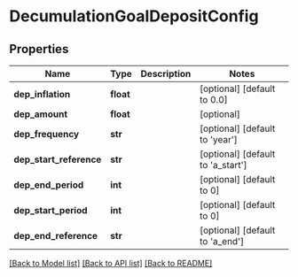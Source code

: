 # DecumulationGoalDepositConfig

## Properties
Name | Type | Description | Notes
------------ | ------------- | ------------- | -------------
**dep_inflation** | **float** |  | [optional] [default to 0.0]
**dep_amount** | **float** |  | [optional] 
**dep_frequency** | **str** |  | [optional] [default to 'year']
**dep_start_reference** | **str** |  | [optional] [default to 'a_start']
**dep_end_period** | **int** |  | [optional] [default to 0]
**dep_start_period** | **int** |  | [optional] [default to 0]
**dep_end_reference** | **str** |  | [optional] [default to 'a_end']

[[Back to Model list]](../README.md#documentation-for-models) [[Back to API list]](../README.md#documentation-for-api-endpoints) [[Back to README]](../README.md)


